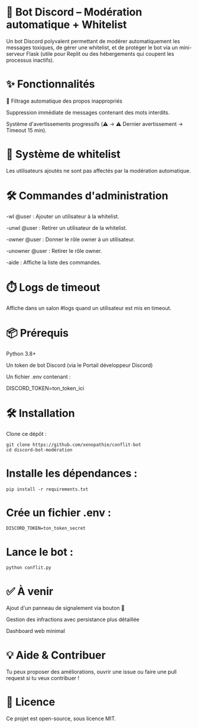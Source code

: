 # 🤖 Bot Discord – Modération automatique + Whitelist

Un bot Discord polyvalent permettant de modérer automatiquement les messages toxiques, de gérer une whitelist, et de protéger le bot via un mini-serveur Flask (utile pour Replit ou des hébergements qui coupent les processus inactifs).

# ✨ Fonctionnalités

🔞 Filtrage automatique des propos inappropriés

Suppression immédiate de messages contenant des mots interdits.

Système d'avertissements progressifs (⚠️ → ⚠️ Dernier avertissement → Timeout 15 min).

# 👑 Système de whitelist

Les utilisateurs ajoutés ne sont pas affectés par la modération automatique.

# 🛠️ Commandes d'administration

-wl @user : Ajouter un utilisateur à la whitelist.

-unwl @user : Retirer un utilisateur de la whitelist.

-owner @user : Donner le rôle owner à un utilisateur.

-unowner @user : Retirer le rôle owner.

-aide : Affiche la liste des commandes.

# ⏱️ Logs de timeout

Affiche dans un salon #logs quand un utilisateur est mis en timeout.

# 📦 Prérequis
Python 3.8+

Un token de bot Discord (via le Portail développeur Discord)

Un fichier .env contenant :

DISCORD_TOKEN=ton_token_ici

# 🛠️ Installation

Clone ce dépôt :

    git clone https://github.com/xenopathie/conflit-bot
    cd discord-bot-modération

# Installe les dépendances :

    pip install -r requirements.txt

# Crée un fichier .env :

    DISCORD_TOKEN=ton_token_secret

# Lance le bot :

    python conflit.py

# ✅ À venir 

Ajout d'un panneau de signalement via bouton 🚨

Gestion des infractions avec persistance plus détaillée

Dashboard web minimal

# 💡 Aide & Contribuer

Tu peux proposer des améliorations, ouvrir une issue ou faire une pull request si tu veux contribuer !

# 📄 Licence

Ce projet est open-source, sous licence MIT.
